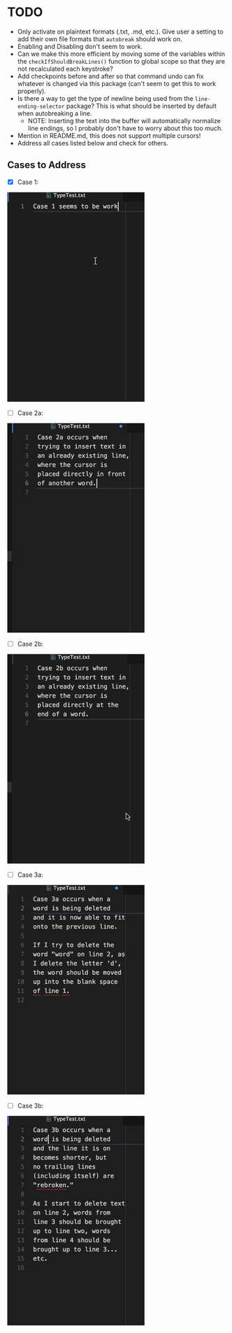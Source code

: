 # TODO

- Only activate on plaintext formats (.txt, .md, etc.).  Give user a setting to
  add their own file formats that `autobreak` should work on.
- Enabling and Disabling don't seem to work.
- Can we make this more efficient by moving some of the variables within the
  `checkIfShouldBreakLines()` function to global scope so that they are not
  recalculated each keystroke?
- Add checkpoints before and after so that command undo can fix whatever is
  changed via this package (can't seem to get this to work properly).
- Is there a way to get the type of newline being used from the
  `line-ending-selector` package?  This is what should be inserted by default
  when autobreaking a line.
    - NOTE: Inserting the text into the buffer will automatically normalize
      line endings, so I probably don't have to worry about this too much.
- Mention in README.md, this does not support multiple cursors!
- Address all cases listed below and check for others.

## Cases to Address

- [X] Case 1:

![Case 1](cases_gif/case_1.gif)

- [ ] Case 2a:

![Case 2a](cases_gif/case_2a.gif)

- [ ] Case 2b:

![Case 2b](cases_gif/case_2b.gif)

- [ ] Case 3a:

![Case 3a](cases_gif/case_3a.gif)

- [ ] Case 3b:

![Case 3b](cases_gif/case_3b.gif)
